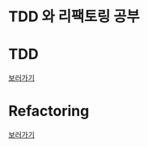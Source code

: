 TDD 와 리팩토링 공부
==================

# TDD
[보러가기](https://github.com/Yangsiyoung/tdd-java/tree/master/src/main/java/tdd)

# Refactoring
[보러가기](https://github.com/Yangsiyoung/tdd-java/tree/master/src/main/java/refactoring)